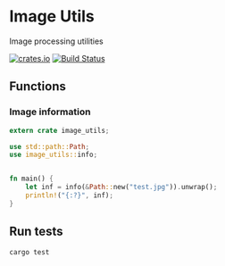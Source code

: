 # Image Utils

Image processing utilities

[![crates.io](https://img.shields.io/crates/v/image-utils.svg)](https://crates.io/crates/image-utils)
[![Build Status](https://travis-ci.org/embali/image-utils.svg?branch=master)](https://travis-ci.org/embali/image-utils)


## Functions

### Image information

```rust
extern crate image_utils;

use std::path::Path;
use image_utils::info;


fn main() {
    let inf = info(&Path::new("test.jpg")).unwrap();
    println!("{:?}", inf);
}
```


## Run tests

```bash
cargo test
```
